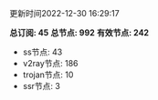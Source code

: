 更新时间2022-12-30 16:29:17

**总订阅: 45**
**总节点: 992**
**有效节点: 242**
- ss节点: 43
- v2ray节点: 186
- trojan节点: 10
- ssr节点: 3
